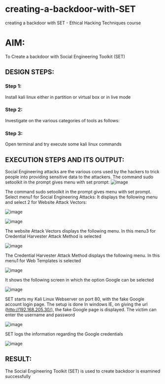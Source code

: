 # creating-a-backdoor-with-SET
creating a backdoor with SET - Ethical Hacking Techniques course

# AIM:
To Create a backdoor with Social Engineering Toolkit (SET)

## DESIGN STEPS:

### Step 1:

Install kali linux either in partition or virtual box or in live mode


### Step 2:

Investigate on the various categories of tools as follows:

### Step 3:

Open terminal and try execute some kali linux commands

## EXECUTION STEPS AND ITS OUTPUT:
Social Engineering attacks are the various cons used by the hackers to trick people into providing sensitive data to the attackers. The command sudo setoolkit in the prompt gives menu with set prompt:
![image](https://github.com/user-attachments/assets/1fa3e0c3-fa6a-4903-a816-d2aa4e19c259)


The command sudo setoolkit in the prompt gives menu with set prompt. Select menu1 for Social Engineering Attacks:
It displays the following menu and select 2 for Website Attack Vectors: 

![image](https://github.com/user-attachments/assets/e8d46f04-8b16-4b21-bae8-ff9632762db5)

![image](https://github.com/user-attachments/assets/0bcb9ed9-3374-4366-a323-52a840ad0cb6)

The website Attack Vectors displays the following menu. In this menu3 for Credential Harvester Attack Method is selected

![image](https://github.com/user-attachments/assets/fdaf13ad-e820-46c3-a6a6-8373223afd81)


The Credential Harvester Attack Method displays the following menu. In this menu1 for Web Templates is selected

![image](https://github.com/user-attachments/assets/634b9f54-0aab-462b-b00e-e1af0f461b7a)


It shows the following screen in which the option Google can be selected

![image](https://github.com/user-attachments/assets/92e501b4-43ee-46dc-9584-093918f55d9a)


SET starts my Kali Linux Webserver on port 80, with the fake Google account login page. The setup is done
In windows IE, on giving the url (http://192.168.205.30/), the fake Google page is displayed. The victim can enter the username and password

![image](https://github.com/user-attachments/assets/15850a4f-8729-4a87-a479-c4b26403a269)


SET logs the information regarding the Google credentials

![image](https://github.com/user-attachments/assets/4cc38c80-d5d3-4226-80ea-c35d49701b55)






## RESULT:
The Social Engineering Toolkit (SET) is used to create backdoor is  examined successfully
